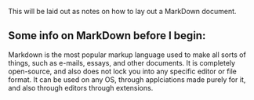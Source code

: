 This will be laid out as notes on how to lay out a MarkDown document.

## Some info on MarkDown before I begin:
Markdown is the most popular markup language used to make all sorts of things, such as e-mails, essays, and other documents. It is completely open-source, and also does not lock you into any specific editor or file format. It can be used on any OS, through applciations made purely for it, and also through editors through extensions.  